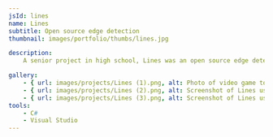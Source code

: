 ```yaml
---
jsId: lines
name: Lines
subtitle: Open source edge detection
thumbnail: images/portfolio/thumbs/lines.jpg

description:
    A senior project in high school, Lines was an open source edge detection program with the goal of eventually turning it into computer vision software.

gallery:
    - { url: images/projects/Lines (1).png, alt: Photo of video game town in full color and made of only lines }
    - { url: images/projects/Lines (2).png, alt: Screenshot of Lines user interface with previous town image }
    - { url: images/projects/Lines (3).png, alt: Screenshot of Lines user interface with indigoBox homepage }
tools:
    - C#
    - Visual Studio
---
```

